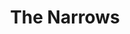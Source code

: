---
title: The Narrows
tags: john
image: /files/john/Narrows_2000.jpg
imageBase: Narrows
alt: The Narrows at Zion National Park
width: 1334
height: 2000
imageDate: June 2021
location: Zion National Park
camera: Ricoh GR II
orientation: portrait
metaDescription: Masses entering the river at the entrance to the Narrows at Zion National Park
---